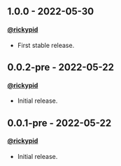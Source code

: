## 1.0.0 - 2022-05-30
#### [@rickypid](https://github.com/rickypid)

- First stable release.

## 0.0.2-pre - 2022-05-22
#### [@rickypid](https://github.com/rickypid)

- Initial release.

## 0.0.1-pre - 2022-05-22
#### [@rickypid](https://github.com/rickypid)

- Initial release.